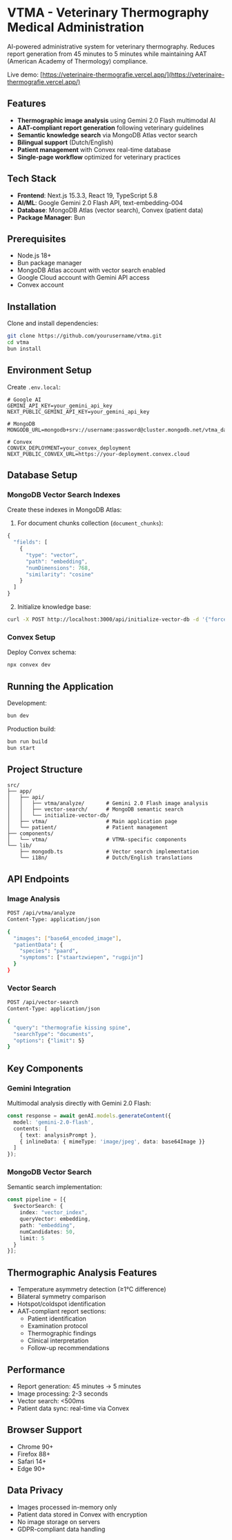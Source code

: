 # VTMA - Veterinary Thermography Medical Administration

AI-powered administrative system for veterinary thermography. Reduces report generation from 45 minutes to 5 minutes while maintaining AAT (American Academy of Thermology) compliance.

Live demo: [https://veterinaire-thermografie.vercel.app/](https://veterinaire-thermografie.vercel.app/)

## Features

- **Thermographic image analysis** using Gemini 2.0 Flash multimodal AI
- **AAT-compliant report generation** following veterinary guidelines
- **Semantic knowledge search** via MongoDB Atlas vector search
- **Bilingual support** (Dutch/English)
- **Patient management** with Convex real-time database
- **Single-page workflow** optimized for veterinary practices

## Tech Stack

- **Frontend**: Next.js 15.3.3, React 19, TypeScript 5.8
- **AI/ML**: Google Gemini 2.0 Flash API, text-embedding-004
- **Database**: MongoDB Atlas (vector search), Convex (patient data)
- **Package Manager**: Bun

## Prerequisites

- Node.js 18+
- Bun package manager
- MongoDB Atlas account with vector search enabled
- Google Cloud account with Gemini API access
- Convex account

## Installation

Clone and install dependencies:

```bash
git clone https://github.com/yourusername/vtma.git
cd vtma
bun install
```

## Environment Setup

Create `.env.local`:

```env
# Google AI
GEMINI_API_KEY=your_gemini_api_key
NEXT_PUBLIC_GEMINI_API_KEY=your_gemini_api_key

# MongoDB
MONGODB_URL=mongodb+srv://username:password@cluster.mongodb.net/vtma_database

# Convex
CONVEX_DEPLOYMENT=your_convex_deployment
NEXT_PUBLIC_CONVEX_URL=https://your-deployment.convex.cloud
```

## Database Setup

### MongoDB Vector Search Indexes

Create these indexes in MongoDB Atlas:

1. For document chunks collection (`document_chunks`):
```javascript
{
  "fields": [
    {
      "type": "vector",
      "path": "embedding",
      "numDimensions": 768,
      "similarity": "cosine"
    }
  ]
}
```

2. Initialize knowledge base:
```bash
curl -X POST http://localhost:3000/api/initialize-vector-db -d '{"force": true}'
```

### Convex Setup

Deploy Convex schema:
```bash
npx convex dev
```

## Running the Application

Development:
```bash
bun dev
```

Production build:
```bash
bun run build
bun start
```

## Project Structure

```
src/
├── app/
│   ├── api/
│   │   ├── vtma/analyze/       # Gemini 2.0 Flash image analysis
│   │   ├── vector-search/      # MongoDB semantic search
│   │   └── initialize-vector-db/
│   ├── vtma/                   # Main application page
│   └── patient/                # Patient management
├── components/
│   └── vtma/                   # VTMA-specific components
└── lib/
    ├── mongodb.ts              # Vector search implementation
    └── i18n/                   # Dutch/English translations
```

## API Endpoints

### Image Analysis
```bash
POST /api/vtma/analyze
Content-Type: application/json

{
  "images": ["base64_encoded_image"],
  "patientData": {
    "species": "paard",
    "symptoms": ["staartzwiepen", "rugpijn"]
  }
}
```

### Vector Search
```bash
POST /api/vector-search
Content-Type: application/json

{
  "query": "thermografie kissing spine",
  "searchType": "documents",
  "options": {"limit": 5}
}
```

## Key Components

### Gemini Integration

Multimodal analysis directly with Gemini 2.0 Flash:
```typescript
const response = await genAI.models.generateContent({
  model: 'gemini-2.0-flash',
  contents: [
    { text: analysisPrompt },
    { inlineData: { mimeType: 'image/jpeg', data: base64Image }}
  ]
});
```

### MongoDB Vector Search

Semantic search implementation:
```typescript
const pipeline = [{
  $vectorSearch: {
    index: "vector_index",
    queryVector: embedding,
    path: "embedding",
    numCandidates: 50,
    limit: 5
  }
}];
```

## Thermographic Analysis Features

- Temperature asymmetry detection (≥1°C difference)
- Bilateral symmetry comparison
- Hotspot/coldspot identification
- AAT-compliant report sections:
  - Patient identification
  - Examination protocol
  - Thermographic findings
  - Clinical interpretation
  - Follow-up recommendations

## Performance

- Report generation: 45 minutes → 5 minutes
- Image processing: 2-3 seconds
- Vector search: <500ms
- Patient data sync: real-time via Convex

## Browser Support

- Chrome 90+
- Firefox 88+
- Safari 14+
- Edge 90+

## Data Privacy

- Images processed in-memory only
- Patient data stored in Convex with encryption
- No image storage on servers
- GDPR-compliant data handling
